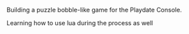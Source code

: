 Building a puzzle bobble-like game for the Playdate Console.

Learning how to use lua during the process as well